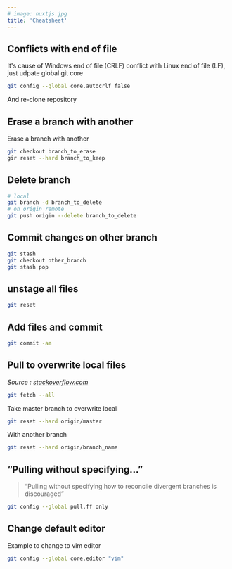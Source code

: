 ```yaml
---
# image: nuxtjs.jpg
title: 'Cheatsheet'
---
```


## Conflicts with end of file

It's cause of Windows end of file (CRLF) conflict with Linux end of file  (LF), just udpate global git core

```bash
git config --global core.autocrlf false
```

And re-clone repository

## Erase a branch with another

Erase a branch with another

```bash
git checkout branch_to_erase
gir reset --hard branch_to_keep
```

## Delete branch

```bash
# local
git branch -d branch_to_delete
# on origin remote
git push origin --delete branch_to_delete
```

## Commit changes on other branch

```bash
git stash
git checkout other_branch
git stash pop
```

## unstage all files

```bash
git reset
```

## Add files and commit

```bash
git commit -am
```

## Pull to overwrite local files

*Source : [stackoverflow.com](https://stackoverflow.com/questions/1125968/how-do-i-force-git-pull-to-overwrite-local-files)*

```bash
git fetch --all
```

Take master branch to overwrite local

```bash
git reset --hard origin/master
```

With another branch

```bash
git reset --hard origin/branch_name
```

## “Pulling without specifying...”

> “Pulling without specifying how to reconcile divergent branches is discouraged”

```bash
git config --global pull.ff only
```

## Change default editor

Example to change to vim editor

```bash
git config --global core.editor "vim"
```
